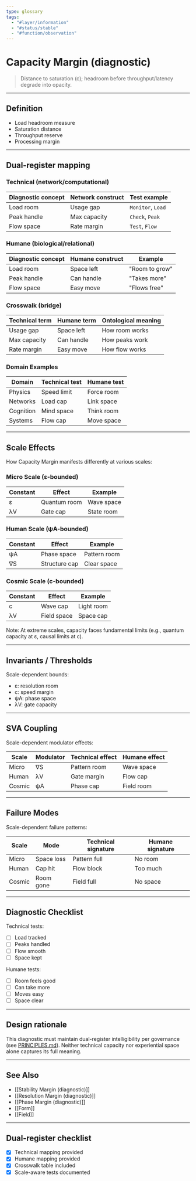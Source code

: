 ```yaml
---
type: glossary
tags:
  - "#layer/information"
  - "#status/stable"
  - "#function/observation"
---
```


# Capacity Margin (diagnostic)

> Distance to saturation (c); headroom before throughput/latency degrade into opacity.

---

## Definition

- Load headroom measure
- Saturation distance
- Throughput reserve
- Processing margin

---

## Dual‑register mapping

### Technical (network/computational)

| Diagnostic concept | Network construct | Test example |
|-------------------|------------------|--------------|
| Load room | Usage gap | `Monitor`, `Load` |
| Peak handle | Max capacity | `Check`, `Peak` |
| Flow space | Rate margin | `Test`, `Flow` |

### Humane (biological/relational)

| Diagnostic concept | Humane construct | Example |
|-------------------|------------------|----------|
| Load room | Space left | "Room to grow" |
| Peak handle | Can handle | "Takes more" |
| Flow space | Easy move | "Flows free" |

### Crosswalk (bridge)

| Technical term | Humane term | Ontological meaning |
|---------------|-------------|-------------------|
| Usage gap | Space left | How room works |
| Max capacity | Can handle | How peaks work |
| Rate margin | Easy move | How flow works |

### Domain Examples

| Domain | Technical test | Humane test |
|--------|---------------|-------------|
| Physics | Speed limit | Force room |
| Networks | Load cap | Link space |
| Cognition | Mind space | Think room |
| Systems | Flow cap | Move space |

---

## Scale Effects

How Capacity Margin manifests differently at various scales:

### Micro Scale (ε-bounded)

| Constant | Effect | Example |
|----------|--------|---------|
| ε | Quantum room | Wave space |
| λV | Gate cap | State room |

### Human Scale (ψA-bounded)

| Constant | Effect | Example |
|----------|--------|---------|
| ψA | Phase space | Pattern room |
| ∇S | Structure cap | Clear space |

### Cosmic Scale (c-bounded)

| Constant | Effect | Example |
|----------|--------|---------|
| c | Wave cap | Light room |
| λV | Field space | Space cap |

Note: At extreme scales, capacity faces fundamental limits (e.g., quantum capacity at ε, causal limits at c).

---

## Invariants / Thresholds

Scale-dependent bounds:
- ε: resolution room
- c: speed margin
- ψA: phase space
- λV: gate capacity

---

## SVA Coupling

Scale-dependent modulator effects:

| Scale | Modulator | Technical effect | Humane effect |
|-------|-----------|-----------------|---------------|
| Micro | ∇S | Pattern room | Wave space |
| Human | λV | Gate margin | Flow cap |
| Cosmic | ψA | Phase cap | Field room |

---

## Failure Modes

Scale-dependent failure patterns:

| Scale | Mode | Technical signature | Humane signature |
|-------|------|-------------------|------------------|
| Micro | Space loss | Pattern full | No room |
| Human | Cap hit | Flow block | Too much |
| Cosmic | Room gone | Field full | No space |

---

## Diagnostic Checklist

Technical tests:
- [ ] Load tracked
- [ ] Peaks handled
- [ ] Flow smooth
- [ ] Space kept

Humane tests:
- [ ] Room feels good
- [ ] Can take more
- [ ] Moves easy
- [ ] Space clear

---

## Design rationale

This diagnostic must maintain dual-register intelligibility per governance (see [PRINCIPLES.md](../../../../PRINCIPLES.md)). Neither technical capacity nor experiential space alone captures its full meaning.

---

## See Also

- [[Stability Margin (diagnostic)]]
- [[Resolution Margin (diagnostic)]]
- [[Phase Margin (diagnostic)]]
- [[Form]]
- [[Field]]

---

## Dual‑register checklist

- [x] Technical mapping provided
- [x] Humane mapping provided
- [x] Crosswalk table included
- [x] Scale-aware tests documented
